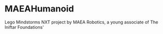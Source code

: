 # MAEAHumanoid
Lego Mindstorms NXT project by MAEA Robotics, a young associate of The Iniftar Foundations'

